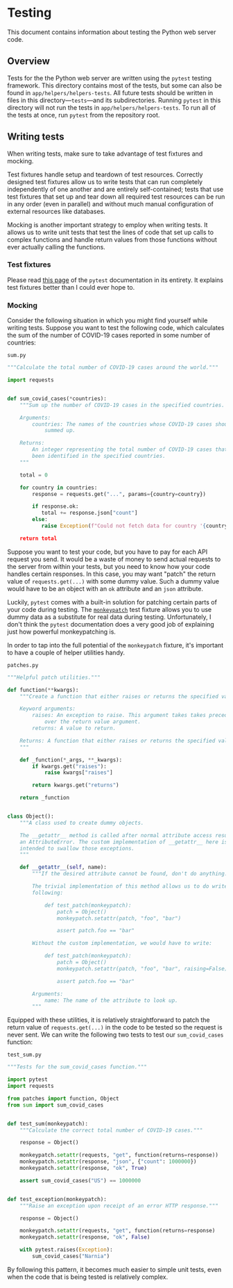 # Testing

This document contains information about testing the Python web server code.

## Overview

Tests for the the Python web server are written using the `pytest` testing framework. This directory contains most of the tests, but some can also be found in `app/helpers/helpers-tests`. All future tests should be written in files in this directory&mdash;`tests`&mdash;and its subdirectories. Running `pytest` in this directory will not run the tests in `app/helpers/helpers-tests`. To run all of the tests at once, run `pytest` from the repository root.

## Writing tests

When writing tests, make sure to take advantage of test fixtures and mocking.

Test fixtures handle setup and teardown of test resources. Correctly designed test fixtures allow us to write tests that can run completely independently of one another and are entirely self-contained; tests that use test fixtures that set up and tear down all required test resources can be run in any order (even in parallel) and without much manual configuration of external resources like databases.

Mocking is another important strategy to employ when writing tests. It allows us to write unit tests that test the lines of code that set up calls to complex functions and handle return values from those functions without ever actually calling the functions.

### Test fixtures

Please read [this page](https://docs.pytest.org/en/stable/fixture.html) of the `pytest` documentation in its entirety. It explains test fixtures better than I could ever hope to.

### Mocking

Consider the following situation in which you might find yourself while writing tests. Suppose you want to test the following code, which calculates the sum of the number of COVID-19 cases reported in some number of countries:

`sum.py`

```python
"""Calculate the total number of COVID-19 cases around the world."""

import requests


def sum_covid_cases(*countries):
    """Sum up the number of COVID-19 cases in the specified countries.

    Arguments:
        countries: The names of the countries whose COVID-19 cases should be
            summed up.

    Returns:
        An integer representing the total number of COVID-19 cases that have
        been identified in the specified countries.
    """

    total = 0

    for country in countries:
        response = requests.get("...", params={country=country})

        if response.ok:
           total += response.json["count"]
        else:
           raise Exception(f"Could not fetch data for country '{country}'.)

    return total
```

Suppose you want to test your code, but you have to pay for each API request you send. It would be a waste of money to send actual requests to the server from within your tests, but you need to know how your code handles certain responses. In this case, you may want "patch" the return value of `requests.get(...)` with some dummy value. Such a dummy value would have to be an object with an `ok` attribute and an `json` attribute.

Luckily, `pytest` comes with a built-in solution for patching certain parts of your code during testing. The [`monkeypatch`](https://docs.pytest.org/en/stable/reference.html#std-fixture-monkeypatch) test fixture allows you to use dummy data as a substitute for real data during testing. Unfortunately, I don't think the `pytest` documentation does a very good job of explaining just how powerful monkeypatching is.

In order to tap into the full potential of the `monkeypatch` fixture, it's important to have a couple of helper utilities handy.

`patches.py`

```python
"""Helpful patch utilities."""

def function(**kwargs):
    """Create a function that either raises or returns the specified value.

    Keyword arguments:
        raises: An exception to raise. This argument takes takes precedence
            over the return value argument.
        returns: A value to return.

    Returns: A function that either raises or returns the specified value.
    """

    def _function(*_args, **_kwargs):
        if kwargs.get("raises"):
            raise kwargs["raises"]

        return kwargs.get("returns")

    return _function


class Object():
    """A class used to create dummy objects.

    The __getattr__ method is called after normal attribute access results in
    an AttributeError. The custom implementation of __getattr__ here is
    intended to swallow those exceptions.
    """

    def __getattr__(self, name):
        """If the desired attribute cannot be found, don't do anything.

        The trivial implementation of this method allows us to do write the
        following:

            def test_patch(monkeypatch):
                patch = Object()
                monkeypatch.setattr(patch, "foo", "bar")

                assert patch.foo == "bar"

        Without the custom implementation, we would have to write:

            def test_patch(monkeypatch):
                patch = Object()
                monkeypatch.setattr(patch, "foo", "bar", raising=False)

                assert patch.foo == "bar"

        Arguments:
            name: The name of the attribute to look up.
        """
```

Equipped with these utilities, it is relatively straightforward to patch the return value of `requests.get(...)` in the code to be tested so the request is never sent. We can write the following two tests to test our `sum_covid_cases` function:

`test_sum.py`

```python
"""Tests for the sum_covid_cases function."""

import pytest
import requests

from patches import function, Object
from sum import sum_covid_cases


def test_sum(monkeypatch):
    """Calculate the correct total number of COVID-19 cases."""

    response = Object()

    monkeypatch.setattr(requests, "get", function(returns=response))
    monkeypatch.setattr(response, "json", {"count": 1000000})
    monkeypatch.setattr(response, "ok", True)

    assert sum_covid_cases("US") == 1000000


def test_exception(monkeypatch):
    """Raise an exception upon receipt of an error HTTP response."""

    response = Object()

    monkeypatch.setattr(requests, "get", function(returns=response)
    monkeypatch.setattr(response, "ok", False)

    with pytest.raises(Exception):
        sum_covid_cases("Narnia")
```

By following this pattern, it becomes much easier to simple unit tests, even when the code that is being tested is relatively complex.
